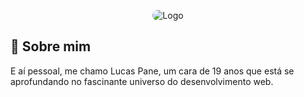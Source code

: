 <p align="center"><img src="https://i.imgur.com/zDNSjO8.jpeg" alt="Logo" style="border-radius: 10px;"></p>

## 🚀 Sobre mim
E aí pessoal, me chamo Lucas Pane, um cara de 19 anos que está se aprofundando no fascinante universo do desenvolvimento web.

